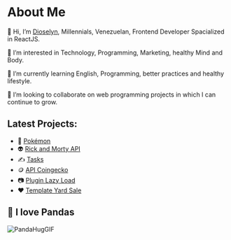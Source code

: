 <h1>About Me</h1>
<p> 👋 Hi, I’m <a href="https://portfolio.developdctech.com">Dioselyn</a>, Millennials, Venezuelan, Frontend Developer Spacialized in ReactJS.</p>
<p> 👀 I’m interested in Technology, Programming, Marketing, healthy Mind and Body.</p>
<p> 🌱 I’m currently learning English, Programming, better practices and healthy lifestyle. </p>
<p> 💞️ I’m looking to collaborate on web programming projects in which I can continue to grow.</p>

<h2>Latest Projects:</h2>
<ul>
 <li> 🐅 <a href="https://pokemons-lt6x8wy18-dioselyn.vercel.app/">Pokémon</a> </li>
 <li> 👽 <a href="https://dioselyn.github.io/rick-and-morty-api/">Rick and Morty API</a> </li>
 <li> ✍️ <a href="https://dioselyn.github.io/tasks/">Tasks</a> </li>
 <li> 🪙 <a href="https://dioselyn.github.io/crypto-coingecko/">API Coingecko </a> </li>
 <li> 📷 <a href="https://dioselyn.github.io/lazy-load/">Plugin Lazy Load</a></li>
 <li> ❤️ <a href="https://dioselyn.github.io/yard-sale/">Template Yard Sale</a></li>
	</ul>


<h2>🐼 I love Pandas</h2>

![PandaHugGIF](https://user-images.githubusercontent.com/47191463/171948411-c10e6f99-a7ea-474d-af7e-227fd045f0df.gif)





